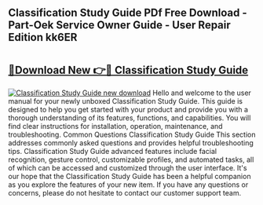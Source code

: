 ## Classification Study Guide PDf Free Download - Part-Oek Service Owner Guide - User Repair Edition kk6ER

# <h2><a href="http://bc70027.oget.top/?id=Classification+Study+Guide">🔗Download New 👉🔴 Classification Study Guide</a></h2>

[![Classification Study Guide new download](https://i.imgur.com/5g1atiW.png)](http://bc70027.oget.top/?id=Classification+Study+Guide)
Hello and welcome to the user manual for your newly unboxed Classification Study Guide. This guide is designed to help you get started with your product and provide you with a thorough understanding of its features, functions, and capabilities. You will find clear instructions for installation, operation, maintenance, and troubleshooting. Common Questions Classification Study Guide This section addresses commonly asked questions and provides helpful troubleshooting tips. Classification Study Guide advanced features include facial recognition, gesture control, customizable profiles, and automated tasks, all of which can be accessed and customized through the user interface. It's our hope that the Classification Study Guide has been a helpful companion as you explore the features of your new item. If you have any questions or concerns, please do not hesitate to contact our customer support team.
